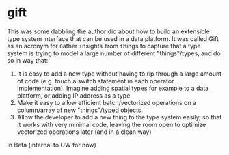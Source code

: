 # gift
This was some dabbling the author did about how to build an extensible type system interface that can be used in a data platform. It was called Gift as an acronym for `G`ather `i`nsights `f`rom `t`hings to capture that a type system is trying to model a large number of different "things"/types, and do so in way that: 
1. It is easy to add a new type without having to rip through a large amount of code (e.g. touch a switch statement in each operator implementation). Imagine adding spatial types for example to a data platform, or adding IP address as a type. 
2. Make it easy to allow efficient batch/vectorized operations on a column/array of new "things"/typed objects. 
3. Allow the developer to add a new thing to the type system easily, so that it works with very minimal code, leaving the room open to optimize vectorized operations later (and in a clean way)

In Beta (internal to UW for now)
